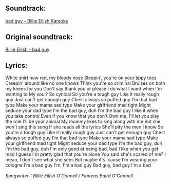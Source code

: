 

## Soundtrack:
[bad guy - Billie Eilish Karaoke](https://www.youtube.com/watch?v=6owmBFBzsEI)

## Original soundtrack:
[Billie Eilish - bad guy](https://www.youtube.com/watch?v=ikLFAHnYZxs)

## Lyrics:

White shirt now red, my bloody nose
Sleepin', you're on your tippy toes
Creepin' around like no one knows
Think you're so criminal
Bruises on both my knees for you
Don't say thank you or please
I do what I want when I'm wanting to
My soul? So cynical
So you're a tough guy
Like it really rough guy
Just can't get enough guy
Chest always so puffed guy
I'm that bad type
Make your mama sad type
Make your girlfriend mad tight
Might seduce your dad type
I'm the bad guy, duh
I'm the bad guy
I like it when you take control
Even if you know that you don't
Own me, I'll let you play the role
I'll be your animal
My mommy likes to sing along with me
But she won't sing this song
If she reads all the lyrics
She'll pity the men I know
So you're a tough guy
Like it really rough guy
Just can't get enough guy
Chest always so puffed guy
I'm that bad type
Make your mama sad type
Make your girlfriend mad tight
Might seduce your dad type
I'm the bad guy, duh
I'm the bad guy, duh
I'm only good at being bad, bad
I like when you get mad
I guess I'm pretty glad that you're alone
You said she's scared of me?
I mean, I don't see what she sees
But maybe it's 'cause I'm wearing your cologne
I'm a bad guy
I'm, I'm a bad guy
Bad guy, bad guy
I'm a bad


*Songwriter：Billie Eilish O'Connell / Finneas Baird O'Connell*
